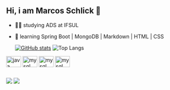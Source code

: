 ## Hi, i am Marcos Schlick 👋

- 🧝‍♂️ studying ADS at IFSUL
- 💾 learning Spring Boot | MongoDB | Markdown | HTML | CSS
 
  [![GitHub stats](https://github-readme-stats.vercel.app/api?username=marcosschlick&show_icons=true&theme=github_dark)](https://github.com/marcosschlick/github-readme-stats)
  ![Top Langs](https://github-readme-stats.vercel.app/api/top-langs/?username=marcosschlick&layout=compact&theme=github_dark)



<div>
  <img align="center" alt="java" height="30" width="40" src="https://cdn.jsdelivr.net/gh/devicons/devicon@latest/icons/java/java-original.svg"">
  <img align="center" alt="mysql" height="30" width="40" src="https://cdn.jsdelivr.net/gh/devicons/devicon@latest/icons/mysql/mysql-original.svg"">
  <img align="center" alt="mysql" height="30" width="40" src="https://cdn.jsdelivr.net/gh/devicons/devicon@latest/icons/git/git-original.svg"">
  <img align="center" alt="mysql" height="30" width="40" src="https://cdn.jsdelivr.net/gh/devicons/devicon@latest/icons/github/github-original.svg"">
  
</div>

##

<div> 
  <a href="mailto:marcosschlick@gmail.com" target="_blank"><img src="https://img.shields.io/badge/-Instagram-%23E4405F?style=for-the-badge&logo=instagram&logoColor=white" target="_blank"></a>
  <a href="https://www.linkedin.com/in/marcos-schlick-8a67b8229" target="_blank"><img src="img.shields.io/badge/Gmail-333333?style=for-the-badge&logo=gmail&logoColor=red"></a> 
</div>
